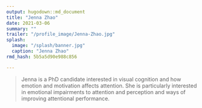 ```yaml
---
output: hugodown::md_document
title: "Jenna Zhao"
date: 2021-03-06
summary: ""
trailer: "/profile_image/Jenna-Zhao.jpg"
splash:
  image: "/splash/banner.jpg"
  caption: "Jenna Zhao"
rmd_hash: 5b5a5d90e988c856

---
```


> Jenna is a PhD candidate interested in visual cognition and how emotion and motivation affects attention. She is particularly interested in emotional impairments to attention and perception and ways of improving attentional performance.

